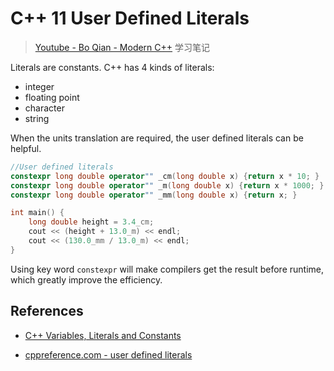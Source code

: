 # C++ 11 User Defined Literals

> [Youtube - Bo Qian - Modern C++](https://www.youtube.com/watch?v=IOkgBrXCtfo&list=PL5jc9xFGsL8FWtnZBeTqZBbniyw0uHyaH&index=3) 学习笔记

Literals are constants. C++ has 4 kinds of literals:

- integer
- floating point
- character
- string

When the units translation are required, the user defined literals can be helpful.

``` c++
//User defined literals
constexpr long double operator"" _cm(long double x) {return x * 10; }
constexpr long double operator"" _m(long double x) {return x * 1000; }
constexpr long double operator"" _mm(long double x) {return x; }

int main() {
    long double height = 3.4_cm;
    cout << (height + 13.0_m) << endl;
    cout << (130.0_mm / 13.0_m) << endl;
}
```

Using key word `constexpr` will make compilers get the result before runtime, which greatly improve the efficiency.

## References

- [C++ Variables, Literals and Constants](https://www.programiz.com/cpp-programming/variables-literals)

- [cppreference.com - user defined literals](https://en.cppreference.com/w/cpp/language/user_literal)
